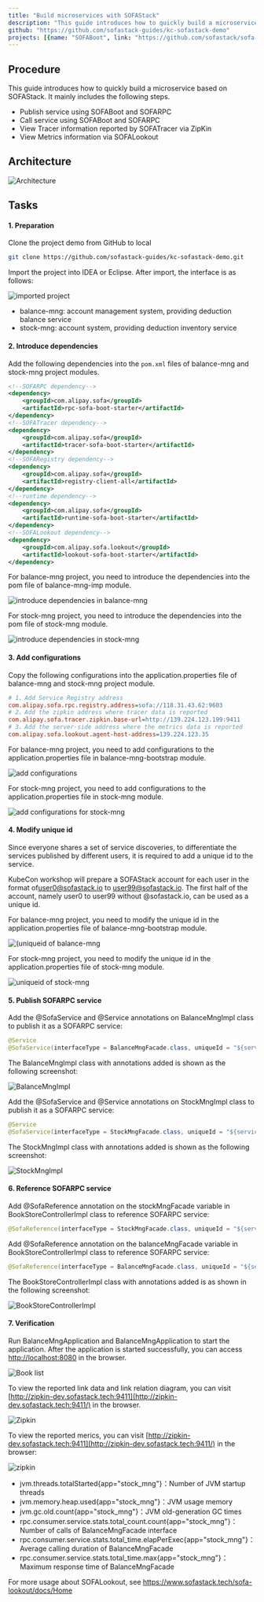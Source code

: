 ```yaml
---
title: "Build microservices with SOFAStack"
description: "This guide introduces how to quickly build a microservice based on SOFAStack. "
github: "https://github.com/sofastack-guides/kc-sofastack-demo"
projects: [{name: "SOFABoot", link: "https://github.com/sofastack/sofa-boot"}, {name: "SOFARPC",link:"https://github.com/sofastack/sofa-rpc"}, {name: "SOFALookout",link:"https://github.com/sofastack/sofa-lookout"} ]
---
```


## Procedure

This guide introduces how to quickly build a microservice based on SOFAStack. It mainly includes the following steps.

- Publish service using SOFABoot and SOFARPC
- Call service using SOFABoot and SOFARPC
- View Tracer information reported by SOFATracer via ZipKin
- View Metrics information via SOFALookout

## Architecture

![Architecture](https://gw.alipayobjects.com/mdn/rms_c69e1f/afts/img/A*FiVrSoXTfsAAAAAAAAAAAABkARQnAQ)

## Tasks

#### 1. Preparation

Clone the project demo from GitHub to local

```bash
git clone https://github.com/sofastack-guides/kc-sofastack-demo.git
```

Import the project into IDEA or Eclipse. After import, the interface is as follows:

![imported project](https://gw.alipayobjects.com/mdn/rms_c69e1f/afts/img/A*vVDNR7FRmQsAAAAAAAAAAABkARQnAQ)

- balance-mng: account management system, providing deduction balance service
- stock-mng: account system, providing deduction inventory service

#### 2. Introduce dependencies

Add the following dependencies into the `pom.xml` files of balance-mng and stock-mng project modules.

```xml
<!--SOFARPC dependency-->
<dependency>
    <groupId>com.alipay.sofa</groupId>
    <artifactId>rpc-sofa-boot-starter</artifactId>
</dependency>
<!--SOFATracer dependency-->
<dependency>
    <groupId>com.alipay.sofa</groupId>
    <artifactId>tracer-sofa-boot-starter</artifactId>
</dependency>
<!--SOFARegistry dependency-->
<dependency>
    <groupId>com.alipay.sofa</groupId>
    <artifactId>registry-client-all</artifactId>
</dependency>
<!--runtime dependency-->
<dependency>
    <groupId>com.alipay.sofa</groupId>
    <artifactId>runtime-sofa-boot-starter</artifactId>
</dependency>
<!--SOFALookout dependency-->
<dependency>
    <groupId>com.alipay.sofa.lookout</groupId>
    <artifactId>lookout-sofa-boot-starter</artifactId>
</dependency>
```

For balance-mng project, you need to introduce the dependencies into the pom file of balance-mng-imp module.

![introduce dependencies in balance-mng](https://gw.alipayobjects.com/mdn/rms_c69e1f/afts/img/A*R475S7L1T3gAAAAAAAAAAABkARQnAQ)

For stock-mng project, you need to introduce the dependencies into the pom file of stock-mng module.

![introduce dependencies in stock-mng](https://gw.alipayobjects.com/mdn/rms_c69e1f/afts/img/A*z5mtSLaTuN4AAAAAAAAAAABkARQnAQ)

#### 3. Add configurations

Copy the following configurations into the application.properties file of balance-mng and stock-mng project module.

```ini
# 1、Add Service Registry address
com.alipay.sofa.rpc.registry.address=sofa://118.31.43.62:9603
# 2、Add the zipkin address where tracer data is reported
com.alipay.sofa.tracer.zipkin.base-url=http://139.224.123.199:9411
# 3、Add the server-side address where the metrics data is reported
com.alipay.sofa.lookout.agent-host-address=139.224.123.35
```

For balance-mng project, you need to add configurations to the application.properties file in balance-mng-bootstrap module.

![add configurations](https://gw.alipayobjects.com/mdn/rms_c69e1f/afts/img/A*aI0nT4hu2sYAAAAAAAAAAABkARQnAQ)

For stock-mng project, you need to add configurations to the application.properties file in stock-mng module.

![add configurations for stock-mng](https://gw.alipayobjects.com/mdn/rms_c69e1f/afts/img/A*MVm1TIODuNYAAAAAAAAAAABkARQnAQ)

#### 4. Modify unique id

Since everyone shares a set of service discoveries, to differentiate the services published by different users, it is required to add a unique id to the service.

KubeCon workshop will prepare a SOFAStack account for each user in the format of[user0@sofastack.io](mailto:user0@sofastack.io) to [user99@sofastack.io](mailto:user99@sofastack.io). The first half of the account, namely user0 to user99 without @sofastack.io, can be used as a unique id.

For balance-mng project, you need to modify the unique id in the application.properties file of balance-mng-bootstrap module.

![(uniqueid of balance-mng](https://gw.alipayobjects.com/mdn/rms_c69e1f/afts/img/A*6tsSQoNqZKQAAAAAAAAAAABkARQnAQ)

For stock-mng project, you need to modify the unique id in the application.properties file of stock-mng module.

![uniqueid of stock-mng](https://gw.alipayobjects.com/mdn/rms_c69e1f/afts/img/A*0dF6R6oKJTUAAAAAAAAAAABkARQnAQ)

#### 5. Publish SOFARPC service

Add the @SofaService and @Service annotations on BalanceMngImpl class to publish it as a SOFARPC service:

```java
@Service
@SofaService(interfaceType = BalanceMngFacade.class, uniqueId = "${service.unique.id}", bindings = { @SofaServiceBinding(bindingType = "bolt") })
```

The BalanceMngImpl class with annotations added is shown as the following screenshot:

![BalanceMngImpl](https://gw.alipayobjects.com/mdn/rms_c69e1f/afts/img/A*Hq4HSrGX3YsAAAAAAAAAAABkARQnAQ)

Add the @SofaService and @Service annotations on StockMngImpl class to publish it as a SOFARPC service:

```java
@Service
@SofaService(interfaceType = StockMngFacade.class, uniqueId = "${service.unique.id}", bindings = { @SofaServiceBinding(bindingType = "bolt") })
```

The StockMngImpl class with annotations added is shown as the following screenshot:

![StockMngImpl](https://gw.alipayobjects.com/mdn/rms_c69e1f/afts/img/A*s36WT6dxHcsAAAAAAAAAAABkARQnAQ)

#### 6. Reference SOFARPC service

Add @SofaReference annotation on the stockMngFacade variable in BookStoreControllerImpl class to reference SOFARPC service:

```java
@SofaReference(interfaceType = StockMngFacade.class, uniqueId = "${service.unique.id}", binding = @SofaReferenceBinding(bindingType = "bolt"))
```

Add @SofaReference annotation on the balanceMngFacade variable in BookStoreControllerImpl class to reference SOFARPC service:

```java
@SofaReference(interfaceType = BalanceMngFacade.class, uniqueId = "${service.unique.id}", binding = @SofaReferenceBinding(bindingType = "bolt"))
```

The BookStoreControllerImpl class with annotations added is as shown in the following screenshot:

![BookStoreControllerImpl](https://gw.alipayobjects.com/mdn/rms_c69e1f/afts/img/A*L2d6RLa8XzkAAAAAAAAAAABkARQnAQ)

#### 7. Verification

Run BalanceMngApplication and BalanceMngApplication to start the application. After the application is started successfully, you can access [http://localhost:8080](http://localhost:8080/) in the browser.

![Book list](https://gw.alipayobjects.com/mdn/rms_c69e1f/afts/img/A*s_pATp7OFmAAAAAAAAAAAABkARQnAQ)

To view the reported link data and link relation diagram, you can visit [http://zipkin-dev.sofastack.tech:9411](http://zipkin-dev.sofastack.tech:9411/) in the browser.

![Zipkin](https://gw.alipayobjects.com/mdn/rms_c69e1f/afts/img/A*rUxWQJ2tARAAAAAAAAAAAABkARQnAQ)

To view the reported merics, you can visit [http://zipkin-dev.sofastack.tech:9411](http://zipkin-dev.sofastack.tech:9411/) in the browser:

![zipkin](https://gw.alipayobjects.com/mdn/rms_c69e1f/afts/img/A*k1kVS5N4oCQAAAAAAAAAAABkARQnAQ)

- jvm.threads.totalStarted{app="stock_mng"}：Number of JVM startup threads
- jvm.memory.heap.used{app="stock_mng"}：JVM usage memory
- jvm.gc.old.count{app="stock_mng"}：JVM old-generation GC times
- rpc.consumer.service.stats.total_count.count{app="stock_mng"}：Number of calls of BalanceMngFacade interface
- rpc.consumer.service.stats.total_time.elapPerExec{app="stock_mng"}： Average calling duration of BalanceMngFacade
- rpc.consumer.service.stats.total_time.max{app="stock_mng"}：Maximum response time of BalanceMngFacade

For more usage about SOFALookout, see <https://www.sofastack.tech/sofa-lookout/docs/Home>
